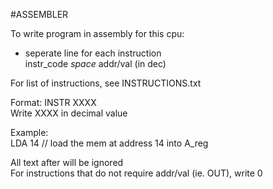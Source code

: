 #ASSEMBLER

To write program in assembly for this cpu:  
+ seperate line for each instruction  
instr_code _space_ addr/val (in dec)

For list of instructions, see INSTRUCTIONS.txt 

Format: INSTR XXXX  
Write XXXX in decimal value  

Example:  
LDA 14 // load the mem at address 14 into A_reg  

All text after will be ignored  
For instructions that do not require addr/val (ie. OUT), write 0
